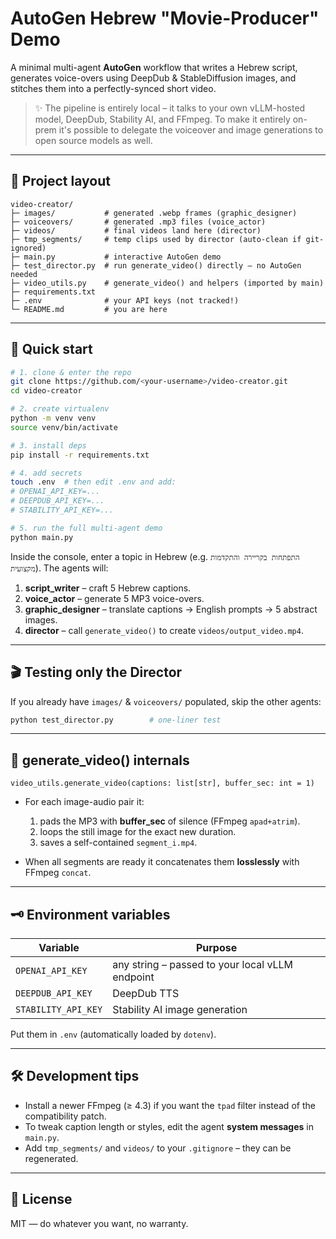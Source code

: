 # AutoGen Hebrew "Movie-Producer" Demo

A minimal multi-agent **AutoGen** workflow that writes a Hebrew script, generates voice-overs using DeepDub & StableDiffusion images, and stitches them into a perfectly-synced short video.

> ✨ The pipeline is entirely local – it talks to your own vLLM-hosted model, DeepDub, Stability AI, and FFmpeg. To make it entirely on-prem it's possible to delegate the voiceover and image generations to open source models as well.

---

## 📂 Project layout

```
video-creator/
├─ images/           # generated .webp frames (graphic_designer)
├─ voiceovers/       # generated .mp3 files (voice_actor)
├─ videos/           # final videos land here (director)
├─ tmp_segments/     # temp clips used by director (auto-clean if git-ignored)
├─ main.py           # interactive AutoGen demo
├─ test_director.py  # run generate_video() directly – no AutoGen needed
├─ video_utils.py    # generate_video() and helpers (imported by main)
├─ requirements.txt
├─ .env              # your API keys (not tracked!)
└─ README.md         # you are here
```

---

## 🚀 Quick start

```bash
# 1. clone & enter the repo
git clone https://github.com/<your-username>/video-creator.git
cd video-creator

# 2. create virtualenv
python -m venv venv
source venv/bin/activate

# 3. install deps
pip install -r requirements.txt

# 4. add secrets
touch .env  # then edit .env and add:
# OPENAI_API_KEY=...
# DEEPDUB_API_KEY=...
# STABILITY_API_KEY=...

# 5. run the full multi-agent demo
python main.py
```

Inside the console, enter a topic in Hebrew (e.g. `התפתחות בקריירה והתקדמות מקצועית`).
The agents will:

1. **script\_writer** – craft 5 Hebrew captions.
2. **voice\_actor** – generate 5 MP3 voice-overs.
3. **graphic\_designer** – translate captions → English prompts → 5 abstract images.
4. **director** – call `generate_video()` to create `videos/output_video.mp4`.

---

## 🎬 Testing only the Director

If you already have `images/` & `voiceovers/` populated, skip the other agents:

```bash
python test_director.py        # one-liner test
```

---

## 🔨 generate\_video() internals

`video_utils.generate_video(captions: list[str], buffer_sec: int = 1)`

* For each image-audio pair it:

  1. pads the MP3 with **buffer\_sec** of silence (FFmpeg `apad+atrim`).
  2. loops the still image for the exact new duration.
  3. saves a self-contained `segment_i.mp4`.
* When all segments are ready it concatenates them **losslessly** with FFmpeg `concat`.

---

## 🗝️ Environment variables

| Variable            | Purpose                                         |
| ------------------- | ----------------------------------------------- |
| `OPENAI_API_KEY`    | any string – passed to your local vLLM endpoint |
| `DEEPDUB_API_KEY`   | DeepDub TTS                                     |
| `STABILITY_API_KEY` | Stability AI image generation                   |

Put them in `.env` (automatically loaded by `dotenv`).

---

## 🛠️ Development tips

* Install a newer FFmpeg (≥ 4.3) if you want the `tpad` filter instead of the compatibility patch.
* To tweak caption length or styles, edit the agent **system messages** in `main.py`.
* Add `tmp_segments/` and `videos/` to your `.gitignore` – they can be regenerated.

---

## 📝 License

MIT — do whatever you want, no warranty.
